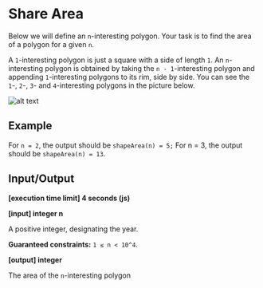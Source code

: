 # Share Area

Below we will define an `n`-interesting polygon. Your task is to find the area of a polygon for a given `n`.

A `1`-interesting polygon is just a square with a side of length `1`. An `n`-interesting polygon is obtained by taking the `n - 1`-interesting polygon and appending `1`-interesting polygons to its rim, side by side. You can see the `1`-, `2`-, `3`- and `4`-interesting polygons in the picture below.

![alt text](https://codefightsuserpics.s3.amazonaws.com/tasks/shapeArea/img/area.png?_tm=1491302317375 "Area")


## Example

For `n = 2`, the output should be `shapeArea(n) = 5;`
For n = 3, the output should be `shapeArea(n) = 13`.

## Input/Output

**[execution time limit] 4 seconds (js)**

**[input] integer n**

A positive integer, designating the year.

**Guaranteed constraints:**
`1 ≤ n < 10^4`.

**[output] integer**

The area of the `n`-interesting polygon